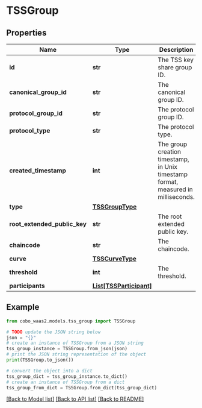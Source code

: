 # TSSGroup


## Properties

Name | Type | Description | Notes
------------ | ------------- | ------------- | -------------
**id** | **str** | The TSS key share group ID. | [optional] 
**canonical_group_id** | **str** | The canonical group ID. | [optional] 
**protocol_group_id** | **str** | The protocol group ID. | [optional] 
**protocol_type** | **str** | The protocol type. | [optional] 
**created_timestamp** | **int** | The group creation timestamp, in Unix timestamp format, measured in milliseconds. | [optional] 
**type** | [**TSSGroupType**](TSSGroupType.md) |  | [optional] 
**root_extended_public_key** | **str** | The root extended public key. | [optional] 
**chaincode** | **str** | The chaincode. | [optional] 
**curve** | [**TSSCurveType**](TSSCurveType.md) |  | [optional] 
**threshold** | **int** | The threshold. | [optional] 
**participants** | [**List[TSSParticipant]**](TSSParticipant.md) |  | [optional] 

## Example

```python
from cobo_waas2.models.tss_group import TSSGroup

# TODO update the JSON string below
json = "{}"
# create an instance of TSSGroup from a JSON string
tss_group_instance = TSSGroup.from_json(json)
# print the JSON string representation of the object
print(TSSGroup.to_json())

# convert the object into a dict
tss_group_dict = tss_group_instance.to_dict()
# create an instance of TSSGroup from a dict
tss_group_from_dict = TSSGroup.from_dict(tss_group_dict)
```
[[Back to Model list]](../README.md#documentation-for-models) [[Back to API list]](../README.md#documentation-for-api-endpoints) [[Back to README]](../README.md)


